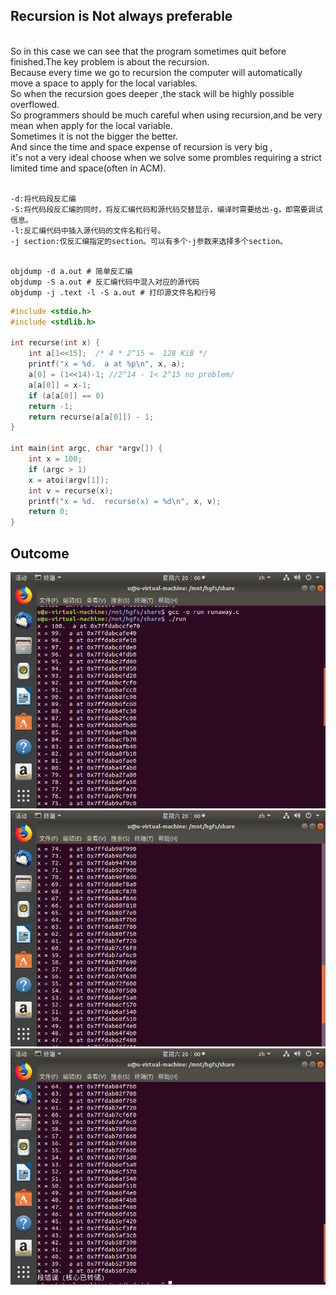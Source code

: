 Recursion is Not always preferable 
---
<br>So in this case we can see that the program sometimes quit before finished.The key problem is about the recursion.
<br>Because every time we go to recursion the computer will automatically move a space to apply for the local variables.
<br>So when the recursion goes deeper ,the stack will be highly possible overflowed.
<br>So programmers should be much careful when using recursion,and be very mean when apply for the local variable.
<br>Sometimes it is not the bigger the better.
<br>And since the time and space expense of recursion is very big ,
<br>it's not a very ideal choose when we solve some prombles requiring a strict limited time and space(often in ACM).

<br>`-d:将代码段反汇编`
<br>`-S:将代码段反汇编的同时，将反汇编代码和源代码交替显示，编译时需要给出-g，即需要调试信息。`
<br>`-l:反汇编代码中插入源代码的文件名和行号。`
<br>`-j section:仅反汇编指定的section。可以有多个-j参数来选择多个section。`

 <br>`objdump -d a.out # 简单反汇编`
 <br>`objdump -S a.out # 反汇编代码中混入对应的源代码`
 <br>`objdump -j .text -l -S a.out # 打印源文件名和行号` 
```cpp
#include <stdio.h>
#include <stdlib.h>

int recurse(int x) {
    int a[1<<15];  /* 4 * 2^15 =  128 KiB */
    printf("x = %d.  a at %p\n", x, a); 
    a[0] = (1<<14)-1; //2^14 - 1< 2^15 no problem/
    a[a[0]] = x-1;
    if (a[a[0]] == 0)
	return -1;
    return recurse(a[a[0]]) - 1;
}

int main(int argc, char *argv[]) {
    int x = 100;
    if (argc > 1)
	x = atoi(argv[1]);
    int v = recurse(x);
    printf("x = %d.  recurse(x) = %d\n", x, v);
    return 0;
}
```
Outcome
--
![run](https://github.com/MelodyYiQing/CSAPP_TEST/blob/master/run1.png)
![run](https://github.com/MelodyYiQing/CSAPP_TEST/blob/master/run2.png)
![run](https://github.com/MelodyYiQing/CSAPP_TEST/blob/master/run3.png)
 

